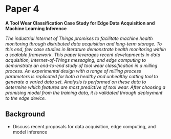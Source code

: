 
# Paper 4

__A Tool Wear Classification Case Study for Edge Data Acquisition and Machine Learning Inference__

_The industrial Internet of Things promises to facilitate machine health monitoring through distributed data acquisition and long-term storage. To this end, few case studies in literature demonstrate health monitoring within a scalable framework. This paper leverages recent developments in data acquisition, Internet-of-Things messaging, and edge computing to demonstrate an end-to-end study of tool wear classification in a milling process. An experimental design with a range of milling process parameters is replicated for both a healthy and unhealthy cutting tool to generate a varied data set. Analysis is performed on these data to determine which features are most predictive of tool wear. After choosing a promising model from the training data, it is validated through deployment to the edge device._

## Background

- Discuss recent proposals for data acquisition, edge computing, and model inference


